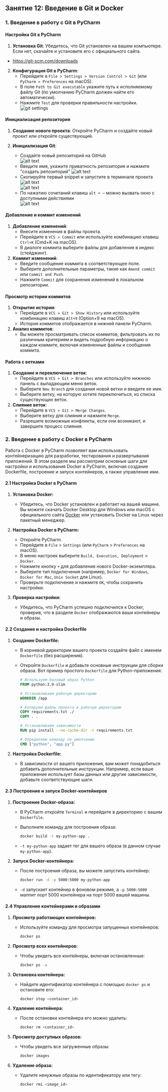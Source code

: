 <h2 id="ml12">Занятие 12: Введение в Git и Docker</h2>

### 1. Введение в работу с Git в PyCharm

#### Настройка Git в PyCharm

1. **Установка Git**: Убедитесь, что Git установлен на вашем компьютере. Если нет, скачайте и установите его с официального сайта.
- https://git-scm.com/downloads

2. **Конфигурация Git в PyCharm**:
   - Перейдите в `File > Settings > Version Control > Git` (или `PyCharm > Preferences` на macOS).
   - В поле `Path to Git executable` укажите путь к исполняемому файлу Git (по умолчанию PyCharm должен найти его автоматически).
   - Нажмите `Test` для проверки правильности настройки.
   ![git settings](image.png)

#### Инициализация репозитория

1. **Создание нового проекта**: Откройте PyCharm и создайте новый проект или откройте существующий.

2. **Инициализация Git**:
   - Создайте новый репозиторий на GitHub  
   ![alt text](image-4.png)
   - Введите имя, укажите приватность репозитория и нажмите "создать   репозиторий"
   ![alt text](image-1.png) 
   - Скопируйте первый snippet и запустите в терминале проекта  
   ![alt text](image-2.png)  
   ![alt text](image-3.png)
   - По нажатию сочетаний клавиш `alt + ~` можно вызвать окно с доступными действиями    
   ![alt text](image-5.png)

#### Добавление и коммит изменений
1. **Добавление изменений**:
   - Внесите изменения в файлы проекта.
   - Перейдите в `VCS > Commit` или используйте комбинацию клавиш `Ctrl+K` (Cmd+K на macOS).
   - В диалоге коммита выберите файлы для добавления в индекс (стейджинг).
2. **Коммит изменений**:
   - Введите сообщение коммита в соответствующее поле.
   - Выберите дополнительные параметры, такие как `Amend commit` или `Commit and Push`.
   - Нажмите `Commit` для сохранения изменений в локальном репозитории.

#### Просмотр истории коммитов
1. **Открытие истории**:
   - Перейдите в `VCS > Git > Show History` или используйте комбинацию клавиш `Alt+9` (Option+9 на macOS).
   - История коммитов отображается в нижней панели PyCharm.
2. **Анализ коммитов**:
   - Вы можете просматривать список коммитов, фильтровать их по различным критериям и видеть подробную информацию о каждом коммите, включая измененные файлы и сообщения коммита.

#### Работа с ветками
1. **Создание и переключение веток**:
   - Перейдите в `VCS > Git > Branches` или используйте нижнюю панель с выпадающим меню веток.
   - Выберите `New Branch` для создания новой ветки и введите ее имя.
   - Выберите ветку, на которую хотите переключиться, из списка существующих веток.
2. **Слияние веток**:
   - Перейдите в `VCS > Git > Merge Changes`.
   - Выберите ветку для слияния и нажмите `Merge`.
   - Разрешите возможные конфликты, если они возникают, и завершите процесс слияния.

### 2. Введение в работу с Docker в PyCharm

Работа с Docker в PyCharm позволяет вам использовать контейнеризацию для разработки, тестирования и развертывания приложений. В этом разделе мы рассмотрим основные шаги для настройки и использования Docker в PyCharm, включая создание Dockerfile, построение и запуск контейнеров, а также управление ими.

#### 2.1 Настройка Docker в PyCharm

1. **Установка Docker:**
   - Убедитесь, что Docker установлен и работает на вашей машине. Вы можете скачать Docker Desktop для Windows или macOS с официального сайта [Docker](https://www.docker.com/products/docker-desktop) или установить Docker на Linux через пакетный менеджер.

2. **Настройка Docker в PyCharm:**
   - Откройте PyCharm.
   - Перейдите в `File` > `Settings` (или `PyCharm` > `Preferences` на macOS).
   - В меню настроек выберите `Build, Execution, Deployment` > `Docker`.
   - Нажмите кнопку `+` для добавления нового Docker-экземпляра.
   - Выберите тип подключения (например, `Docker for Windows`, `Docker for Mac`, `Unix Socket` для Linux).
   - Проверьте подключение и нажмите `OK`, чтобы сохранить настройки.

3. **Проверка настройки:**
   - Убедитесь, что PyCharm успешно подключился к Docker, проверив, что в разделе `Docker` отображаются ваши контейнеры и образы.

#### 2.2 Создание и настройка Dockerfile

1. **Создание Dockerfile:**
   - В корневой директории вашего проекта создайте файл с именем `Dockerfile` (без расширения).
   - Откройте `Dockerfile` и добавьте основные инструкции для сборки образа. Вот пример простого `Dockerfile` для Python-приложения:

     ```Dockerfile
     # Используем базовый образ Python
     FROM python:3.9-slim

     # Устанавливаем рабочую директорию
     WORKDIR /app

     # Копируем файлы проекта в рабочую директорию
     COPY requirements.txt ./
     COPY . .

     # Устанавливаем зависимости
     RUN pip install --no-cache-dir -r requirements.txt

     # Определяем команду по умолчанию
     CMD ["python", "app.py"]
     ```

2. **Настройка Dockerfile:**
   - В зависимости от вашего приложения, вам может понадобиться добавить дополнительные инструкции. Например, если ваше приложение использует базы данных или другие зависимости, добавьте соответствующие шаги.

#### 2.3 Построение и запуск Docker-контейнеров

1. **Построение Docker-образа:**
   - В PyCharm откройте `Terminal` и перейдите в директорию с вашим `Dockerfile`.
   - Выполните команду для построения образа:

     ```bash
     docker build -t my-python-app .
     ```

   - `-t my-python-app` задает тег для вашего образа (в данном случае `my-python-app`).

2. **Запуск Docker-контейнера:**
   - После построения образа, вы можете запустить контейнер:

     ```bash
     docker run -d -p 5000:5000 my-python-app
     ```

   - `-d` запускает контейнер в фоновом режиме, а `-p 5000:5000` маппит порт 5000 контейнера на порт 5000 вашей машины.

#### 2.4 Управление контейнерами и образами

1. **Просмотр работающих контейнеров:**
   - Используйте команду для просмотра запущенных контейнеров:

     ```bash
     docker ps
     ```

2. **Просмотр всех контейнеров:**
   - Чтобы увидеть все контейнеры, включая остановленные:

     ```bash
     docker ps -a
     ```

3. **Остановка контейнера:**
   - Найдите идентификатор контейнера с помощью `docker ps` и остановите его:

     ```bash
     docker stop <container_id>
     ```

4. **Удаление контейнера:**
   - После остановки контейнера его можно удалить:

     ```bash
     docker rm <container_id>
     ```

5. **Просмотр доступных образов:**
   - Чтобы увидеть все загруженные образы:

     ```bash
     docker images
     ```

6. **Удаление образа:**
   - Удалите ненужные образы по идентификатору или тегу:

     ```bash
     docker rmi <image_id>
     ```
